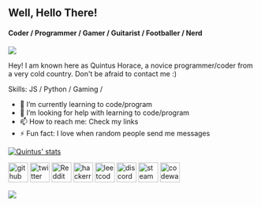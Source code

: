 ## Well, Hello There!
#### Coder / Programmer / Gamer / Guitarist / Footballer / Nerd
![](https://pbs.twimg.com/profile_banners/1548342974991323137/1657995273/1500x500)

Hey! I am known here as Quintus Horace, a novice programmer/coder from a very cold country. Don't be afraid to contact me :)

Skills: JS / Python / Gaming /

- 🌱 I’m currently learning to code/program 
- 🤔 I’m looking for help with learning to code/program 
- 📫 How to reach me: Check my links 
- ⚡ Fun fact: I love when random people send me messages 

[![Quintus' stats](https://github-readme-stats.vercel.app/api?username=SirQuintusHorace&theme=tokyonight&show_icons=true)](https://github.com/anuraghazra/github-readme-stats)







[<img src='https://cdn.jsdelivr.net/npm/simple-icons@3.0.1/icons/github.svg' alt='github' height='40'>](https://github.com/SirQuintusHorace)  [<img src='https://cdn.jsdelivr.net/npm/simple-icons@3.0.1/icons/twitter.svg' alt='twitter' height='40'>](https://twitter.com/HoraceQuintus)  [<img src='https://cdn.jsdelivr.net/npm/simple-icons@3.0.1/icons/reddit.svg' alt='Reddit' height='40'>](https://www.reddit.com/user/SirQuintusHorace)  [<img src='https://cdn.jsdelivr.net/npm/simple-icons@3.0.1/icons/hackerrank.svg' alt='hackerrank' height='40'>](https://www.hackerrank.com/SirQuintusHorace)  [<img src='https://cdn.jsdelivr.net/npm/simple-icons@3.0.1/icons/leetcode.svg' alt='leetcode' height='40'>](https://leetcode.com/SirQuintusHorace/)  [<img src='https://cdn.jsdelivr.net/npm/simple-icons@3.0.1/icons/discord.svg' alt='discord' height='40'>](https://discordapp.com/users/997886138519912468)  [<img src='https://cdn.jsdelivr.net/npm/simple-icons@3.0.1/icons/steam.svg' alt='steam' height='40'>](https://steamcommunity.com/id/MrPickleBean/)  [<img src='https://cdn.jsdelivr.net/npm/simple-icons@3.0.1/icons/codewars.svg' alt='codewars' height='40'>](https://www.codewars.com/users/SirQuintusHorace)  

![](https://i.pinimg.com/originals/de/4f/5d/de4f5d547a599bd6680c4a1dd1ba4843.jpg)

